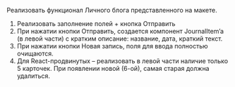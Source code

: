 Реализовать функционал Личного блога представленного на макете.

1. Реализовать заполнение полей + кнопка Отправить
2. При нажатии кнопки Отправить, создается компонент JournalItem’a (в левой части) с кратким описание: название, дата, краткий текст.
3. При нажатии кнопки Новая запись, поля для ввода полностью очищаются.
4. Для React-продвинутых – реализовать в левой части наличие только 5 карточек. При появлении новой (6-ой), самая старая должна удалиться.
